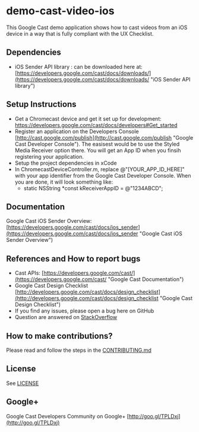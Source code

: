 # demo-cast-video-ios

This Google Cast demo application shows how to cast videos from an iOS device in a way that is fully compliant with the UX Checklist. 

## Dependencies
* iOS Sender API library : can be downloaded here at: [https://developers.google.com/cast/docs/downloads/](https://developers.google.com/cast/docs/downloads/ "iOS Sender API library")

## Setup Instructions
* Get a Chromecast device and get it set up for development: https://developers.google.com/cast/docs/developers#Get_started
* Register an application on the Developers Console [http://cast.google.com/publish](http://cast.google.com/publish "Google Cast Developer Console"). The easisest would be to use the Styled Media Receiver option there. You will get an App ID when you finsih registering your application.
* Setup the project dependencies in xCode
* In ChromecastDeviceController.m, replace @"[YOUR\_APP\_ID_HERE]" with your app identifier from the Google Cast Developer Console. When you are done, it will look something like: 
  * static NSString *const kReceiverAppID = @"1234ABCD";

## Documentation
Google Cast iOS Sender Overview:  [https://developers.google.com/cast/docs/ios_sender](https://developers.google.com/cast/docs/ios_sender "Google Cast iOS Sender Overview")

## References and How to report bugs
* Cast APIs: [https://developers.google.com/cast/](https://developers.google.com/cast/ "Google Cast Documentation")
* Google Cast Design Checklist [http://developers.google.com/cast/docs/design_checklist](http://developers.google.com/cast/docs/design_checklist "Google Cast Design Checklist")
* If you find any issues, please open a bug here on GitHub
* Question are answered on [StackOverflow](http://stackoverflow.com/questions/tagged/google-cast)

## How to make contributions?
Please read and follow the steps in the [CONTRIBUTING.md](CONTRIBUTING.md)

## License
See [LICENSE](LICENSE)

## Google+
Google Cast Developers Community on Google+ [http://goo.gl/TPLDxj](http://goo.gl/TPLDxj)
